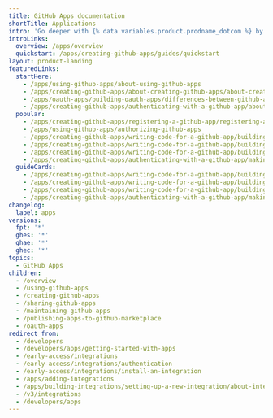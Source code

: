 ```yaml
---
title: GitHub Apps documentation
shortTitle: Applications
intro: 'Go deeper with {% data variables.product.prodname_dotcom %} by integrating with our APIs and webhooks, customizing your {% data variables.product.prodname_dotcom %} workflow, and building and sharing apps with the community.'
introLinks:
  overview: /apps/overview
  quickstart: /apps/creating-github-apps/guides/quickstart
layout: product-landing
featuredLinks:
  startHere:
    - /apps/using-github-apps/about-using-github-apps
    - /apps/creating-github-apps/about-creating-github-apps/about-creating-github-apps
    - /apps/oauth-apps/building-oauth-apps/differences-between-github-apps-and-oauth-apps
    - /apps/creating-github-apps/authenticating-with-a-github-app/about-authentication-with-a-github-app
  popular:
    - /apps/creating-github-apps/registering-a-github-app/registering-a-github-app
    - /apps/using-github-apps/authorizing-github-apps
    - /apps/creating-github-apps/writing-code-for-a-github-app/building-a-github-app-that-responds-to-webhook-events
    - /apps/creating-github-apps/writing-code-for-a-github-app/building-a-login-with-github-button-with-a-github-app
    - /apps/creating-github-apps/writing-code-for-a-github-app/building-a-cli-with-a-github-app
    - /apps/creating-github-apps/authenticating-with-a-github-app/making-authenticated-api-requests-with-a-github-app-in-a-github-actions-workflow
  guideCards:
    - /apps/creating-github-apps/writing-code-for-a-github-app/building-a-github-app-that-responds-to-webhook-events
    - /apps/creating-github-apps/writing-code-for-a-github-app/building-a-login-with-github-button-with-a-github-app
    - /apps/creating-github-apps/writing-code-for-a-github-app/building-a-cli-with-a-github-app
    - /apps/creating-github-apps/authenticating-with-a-github-app/making-authenticated-api-requests-with-a-github-app-in-a-github-actions-workflow
changelog:
  label: apps
versions:
  fpt: '*'
  ghes: '*'
  ghae: '*'
  ghec: '*'
topics:
  - GitHub Apps
children:
  - /overview
  - /using-github-apps
  - /creating-github-apps
  - /sharing-github-apps
  - /maintaining-github-apps
  - /publishing-apps-to-github-marketplace
  - /oauth-apps
redirect_from:
  - /developers
  - /developers/apps/getting-started-with-apps
  - /early-access/integrations
  - /early-access/integrations/authentication
  - /early-access/integrations/install-an-integration
  - /apps/adding-integrations
  - /apps/building-integrations/setting-up-a-new-integration/about-integrations
  - /v3/integrations
  - /developers/apps
---
```


